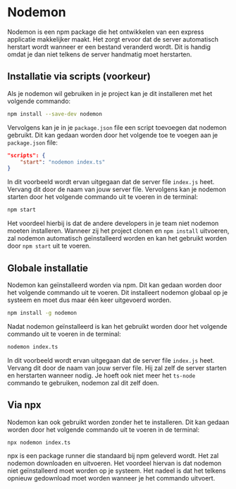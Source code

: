 # Nodemon

Nodemon is een npm package die het ontwikkelen van een express applicatie makkelijker maakt. Het zorgt ervoor dat de server automatisch herstart wordt wanneer er een bestand veranderd wordt. Dit is handig omdat je dan niet telkens de server handmatig moet herstarten.

## Installatie via scripts (voorkeur)

Als je nodemon wil gebruiken in je project kan je dit installeren met het volgende commando:

```bash
npm install --save-dev nodemon 
```

Vervolgens kan je in je `package.json` file een script toevoegen dat nodemon gebruikt. Dit kan gedaan worden door het volgende toe te voegen aan je `package.json` file:

```json
"scripts": {
    "start": "nodemon index.ts"
}
```

In dit voorbeeld wordt ervan uitgegaan dat de server file `index.js` heet. Vervang dit door de naam van jouw server file. Vervolgens kan je nodemon starten door het volgende commando uit te voeren in de terminal:

```bash
npm start
```

Het voordeel hierbij is dat de andere developers in je team niet nodemon moeten installeren. Wanneer zij het project clonen en `npm install` uitvoeren, zal nodemon automatisch geïnstalleerd worden en kan het gebruikt worden door `npm start` uit te voeren.

## Globale installatie

Nodemon kan geïnstalleerd worden via npm. Dit kan gedaan worden door het volgende commando uit te voeren. Dit installeert nodemon globaal op je systeem en moet dus maar één keer uitgevoerd worden.

```bash
npm install -g nodemon
```

Nadat nodemon geïnstalleerd is kan het gebruikt worden door het volgende commando uit te voeren in de terminal:

```bash
nodemon index.ts
```

In dit voorbeeld wordt ervan uitgegaan dat de server file `index.js` heet. Vervang dit door de naam van jouw server file. Hij zal zelf de server starten en herstarten wanneer nodig. Je hoeft ook niet meer het `ts-node` commando te gebruiken, nodemon zal dit zelf doen.

## Via npx

Nodemon kan ook gebruikt worden zonder het te installeren. Dit kan gedaan worden door het volgende commando uit te voeren in de terminal:

```bash
npx nodemon index.ts
```

npx is een package runner die standaard bij npm geleverd wordt. Het zal nodemon downloaden en uitvoeren. Het voordeel hiervan is dat nodemon niet geïnstalleerd moet worden op je systeem. Het nadeel is dat het telkens opnieuw gedownload moet worden wanneer je het commando uitvoert.
